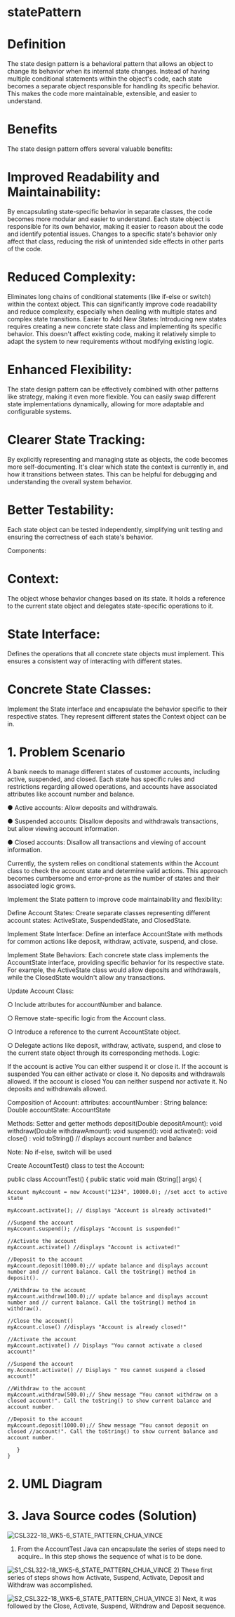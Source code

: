 # statePattern

# Definition

The state design pattern is a behavioral pattern that allows an object to change its behavior when its internal state changes. Instead of having multiple conditional statements within the object's code, each state becomes a separate object responsible for handling its specific behavior. This makes the code more maintainable, extensible, and easier to understand.

# Benefits

The state design pattern offers several valuable benefits:

# Improved Readability and Maintainability:
By encapsulating state-specific behavior in separate classes, the code becomes more modular and easier to   understand. Each state object is responsible for its own behavior, making it easier to reason about the code and identify potential issues.
Changes to a specific state's behavior only affect that class, reducing the risk of unintended side effects in other parts of the code.

# Reduced Complexity:
Eliminates long chains of conditional statements (like if-else or switch) within the context object. This can significantly improve code readability and reduce complexity, especially when dealing with multiple states and complex state transitions.
Easier to Add New States:
Introducing new states requires creating a new concrete state class and implementing its specific behavior. This doesn't affect existing code, making it relatively simple to adapt the system to new requirements without modifying existing logic.

# Enhanced Flexibility:
The state design pattern can be effectively combined with other patterns like strategy, making it even more flexible. You can easily swap different state implementations dynamically, allowing for more adaptable and configurable systems.

# Clearer State Tracking:
By explicitly representing and managing state as objects, the code becomes more self-documenting. It's clear which state the context is currently in, and how it transitions between states. This can be helpful for debugging and understanding the overall system behavior.

# Better Testability:
Each state object can be tested independently, simplifying unit testing and ensuring the correctness of each state's behavior.

Components:

# Context: 
The object whose behavior changes based on its state. It holds a reference to the current state object and delegates state-specific operations to it.

# State Interface: 
Defines the operations that all concrete state objects must implement. This ensures a consistent way of interacting with different states.

# Concrete State Classes: 
Implement the State interface and encapsulate the behavior specific to their respective states. They represent different states the Context object can be in.

# 1. Problem Scenario

A bank needs to manage different states of customer accounts, including active, suspended, and closed. Each state has specific rules and restrictions regarding allowed operations, and accounts have associated attributes like account number and balance.

● Active accounts: Allow deposits and withdrawals.

● Suspended accounts: Disallow deposits and withdrawals transactions, but allow viewing account information.

● Closed accounts: Disallow all transactions and viewing of account information.

Currently, the system relies on conditional statements within the Account class to check the account state and determine valid actions. This approach becomes cumbersome and error-prone as the number of states and their associated logic grows.

Implement the State pattern to improve code maintainability and flexibility:

Define Account States: Create separate classes representing different account states: ActiveState, SuspendedState, and ClosedState.

Implement State Interface: Define an interface AccountState with methods for common actions like deposit, withdraw, activate, suspend, and close.

Implement State Behaviors: Each concrete state class implements the AccountState interface, providing specific behavior for its respective state. For example, the ActiveState class would allow deposits and withdrawals, while the ClosedState wouldn't allow any transactions.

Update Account Class:

○ Include attributes for accountNumber and balance.

○ Remove state-specific logic from the Account class.

○ Introduce a reference to the current AccountState object.

○ Delegate actions like deposit, withdraw, activate, suspend, and close to the current state object through its corresponding methods.
Logic:

If the account is active
    You can either suspend it or close it.
If the account is suspended
    You can either activate or close it.
     No deposits and withdrawals allowed.
If the account is closed
     You can neither suspend nor activate it.
      No deposits and withdrawals allowed.


Composition of Account:
attributes:
accountNumber : String
balance:  Double
accountState:  AccountState

Methods:
Setter and getter methods
deposit(Double depositAmount): void
withdraw(Double withdrawAmount): void
suspend(): void
activate(): void
close() : void
toString()   // displays account number and balance

Note:  No if-else, switch will be used

Create AccountTest() class to test the Account:


public class AccountTest()
{
  public static void main (String[] args)
  {
  
    Account myAccount = new Account("1234", 10000.0); //set acct to active state
    
    myAccount.activate(); // displays "Account is already activated!"

    //Suspend the account
    myAccount.suspend(); //displays "Account is suspended!"

    //Activate the account
    myAccount.activate() //displays "Account is activated!"

    //Deposit to the account
    myAccount.deposit(1000.0);// update balance and displays account number and // current balance. Call the toString() method in deposit().

    //Withdraw to the account
    myAccount.withdraw(100.0);// update balance and displays account number and // current balance. Call the toString() method in withdraw().

    //Close the account()
    myAccount.close() //displays "Account is already closed!"

    //Activate the account
    myAccount.activate() // Displays "You cannot activate a closed account!"

    //Suspend the account
    my.Account.activate() // Displays " You cannot suspend a closed account!"

    //Withdraw to the account
    myAccount.withdraw(500.0);// Show message "You cannot withdraw on a closed account!". Call the toString() to show current balance and account number.

    //Deposit to the account
    myAccount.deposit(1000.0);// Show message "You cannot deposit on closed //account!". Call the toString() to show current balance and account number.

       }
    }



# 2. UML Diagram





# 3. Java Source codes (Solution)

![CSL322-18_WK5-6_STATE_PATTERN_CHUA_VINCE](https://github.com/VinceTedChua/statePattern/assets/142372312/f7e006e5-c58f-4a49-99b6-c00d4049049a)
1) From the AccountTest Java can encapsulate the series of steps need to acquire.. In this step shows the sequence of what is to be done.


![S1_CSL322-18_WK5-6_STATE_PATTERN_CHUA_VINCE](https://github.com/VinceTedChua/statePattern/assets/142372312/46bc2520-86ab-4f30-9cd4-e36f1502b103)
2) These first series of steps shows how Activate, Suspend, Activate, Deposit and Withdraw was accomplished.


![S2_CSL322-18_WK5-6_STATE_PATTERN_CHUA_VINCE](https://github.com/VinceTedChua/statePattern/assets/142372312/c50d658e-f6f2-4774-b325-a32018a40cd7)
3) Next, it was followed by the Close, Activate, Suspend, Withdraw and Deposit sequence.

